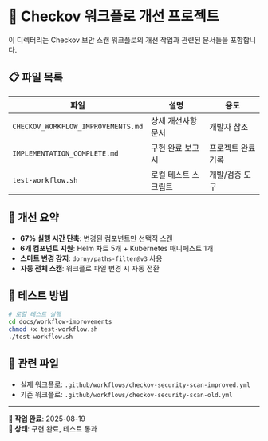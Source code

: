 # 🔧 Checkov 워크플로 개선 프로젝트

이 디렉터리는 Checkov 보안 스캔 워크플로의 개선 작업과 관련된 문서들을 포함합니다.

## 📋 파일 목록

| 파일 | 설명 | 용도 |
|------|------|------|
| `CHECKOV_WORKFLOW_IMPROVEMENTS.md` | 상세 개선사항 문서 | 개발자 참조 |
| `IMPLEMENTATION_COMPLETE.md` | 구현 완료 보고서 | 프로젝트 완료 기록 |
| `test-workflow.sh` | 로컬 테스트 스크립트 | 개발/검증 도구 |

## 🚀 개선 요약

- **67% 실행 시간 단축**: 변경된 컴포넌트만 선택적 스캔
- **6개 컴포넌트 지원**: Helm 차트 5개 + Kubernetes 매니페스트 1개
- **스마트 변경 감지**: `dorny/paths-filter@v3` 사용
- **자동 전체 스캔**: 워크플로 파일 변경 시 자동 전환

## 🧪 테스트 방법

```bash
# 로컬 테스트 실행
cd docs/workflow-improvements
chmod +x test-workflow.sh
./test-workflow.sh
```

## 🔗 관련 파일

- 실제 워크플로: `.github/workflows/checkov-security-scan-improved.yml`
- 기존 워크플로: `.github/workflows/checkov-security-scan-old.yml`

---

**📅 작업 완료**: 2025-08-19  
**🎯 상태**: 구현 완료, 테스트 통과
